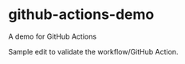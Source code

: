 # github-actions-demo
A demo for GitHub Actions 

Sample edit to validate the workflow/GitHub Action.

